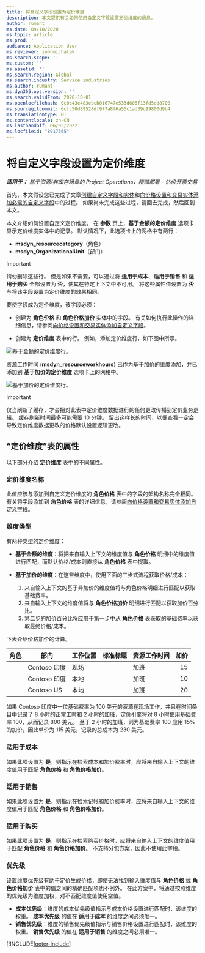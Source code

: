 ```yaml
---
title: 将自定义字段设置为定价维度
description: 本文提供有关如何使用自定义字段设置定价维度的信息。
author: rumant
ms.date: 09/18/2020
ms.topic: article
ms.prod: ''
audience: Application User
ms.reviewer: johnmichalak
ms.search.scope: ''
ms.custom: ''
ms.assetid: ''
ms.search.region: Global
ms.search.industry: Service industries
ms.author: rumant
ms.dyn365.ops.version: ''
ms.search.validFrom: 2020-10-01
ms.openlocfilehash: 0c0c43e483ebcb016747e533d685f13fd5dd8700
ms.sourcegitcommit: 6cfc50d89528df977a8f6a55c1ad39d99800d9b4
ms.translationtype: HT
ms.contentlocale: zh-CN
ms.lasthandoff: 06/03/2022
ms.locfileid: "8917565"
---
```

# <a name="set-up-custom-fields-as-pricing-dimensions"></a>将自定义字段设置为定价维度

_**适用于：** 基于资源/非库存场景的 Project Operations，精简部署 - 估价开票交易_

首先，本文假设您已完成了文章[创建自定义字段和实体](create-custom-fields-entities-pricing-dimensions.md)和[向价格设置和交易实体添加必需的自定义字段](add-custom-fields-price-setup-transactional-entities.md)中的过程。 如果尚未完成这些过程，请回去完成，然后回到本文。 

本文介绍如何设置自定义定价维度。 在 **参数** 页上，**基于金额的定价维度** 选项卡显示定价维度实体中的记录。 默认情况下，此选项卡上的网格中有两行：

- **msdyn_resourcecategory**（角色）
- **msdyn_OrganizationalUnit**（部门）

> [!IMPORTANT]
> 请勿删除这些行。 但是如果不需要，可以通过将 **适用于成本**、**适用于销售** 和 **适用于购买** 全部设置为 **否**，使其在特定上下文中不可用。 将这些属性值设置为 **否** 与将该字段设置为定价维度的效果相同。

要使字段成为定价维度，该字段必须：

- 创建为 **角色价格** 和 **角色价格加价** 实体中的字段。 有关如何执行此操作的详细信息，请参阅[向价格设置和交易实体添加自定义字段](add-custom-fields-price-setup-transactional-entities.md)。

- 创建为 **定价维度** 表中的行。 例如，添加定价维度行，如下图中所示。 

![基于金额的定价维度行。](media/Amt-based-PD.png)

资源工作时间 (**msdyn_resourceworkhours**) 已作为基于加价的维度添加，并已添加到 **基于加价的定价维度** 选项卡上的网格中。

![基于加价的定价维度行。](media/Markup-based-PD.png)


> [!IMPORTANT]
> 仅当刷新了缓存，才会把对此表中定价维度数据进行的任何更改传播到定价业务逻辑。 缓存刷新时间最多可能需要 10 分钟。 留出这样长的时间，以便查看一定会导致定价维度数据更改的价格默认设置逻辑更改。


## <a name="attributes-of-the-pricing-dimensions-table"></a>“定价维度”表的属性
以下部分介绍 **定价维度** 表中的不同属性。

### <a name="pricing-dimension-name"></a>定价维度名称
此值应该与添加到自定义定价维度的 **角色价格** 表中的字段的架构名称完全相同。 有关将字段添加到 **角色价格** 表的详细信息，请参阅[向价格设置和交易实体添加自定义字段](add-custom-fields-price-setup-transactional-entities.md)。

### <a name="type-of-dimension"></a>维度类型
有两种类型的定价维度：
  
  - **基于金额的维度**：将把来自输入上下文的维度值与 **角色价格** 明细中的维度值进行匹配，而默认价格/成本则直接从 **角色价格** 表中提取。
  - **基于加价的维度**：在这些维度中，使用下面的三步式流程获取价格/成本：
 
    1. 来自输入上下文的基于非加价的维度值将与角色价格明细进行匹配以获取基础费率。
    2. 来自输入上下文的维度值将与 **角色价格加价** 明细进行匹配以获取加价百分比。
    3. 第二步的加价百分比将应用于第一步中从 **角色价格** 表获取的基础费率以获取最终价格/成本。
   
   下表介绍价格加价的计算。
  
| 角色        | 部门    |工作位置      |标准标题      |资源工作时间      |  加价|
| ------------|-------------|-------------------|--------------------|-------------------------|--------:|
|             | Contoso 印度|现场            |                    |加班                 |15     |
|             | Contoso 印度|本地             |                    |加班                 |10     |
|             | Contoso US   |本地             |                    |加班                 |20     |


如果 Contoso 印度中一位基础费率为 100 美元的资源在现场工作，并且在时间条目中记录了 8 小时的正常工时和 2 小时的加班，定价引擎将对 8 小时使用基础费率 100，从而记录 800 美元。 至于 2 小时的加班，则为基础费率 100 应用 15% 的加价，因此单价为 115 美元，记录的总成本为 230 美元。

### <a name="applicable-to-cost"></a>适用于成本 
如果此项设置为 **是**，则指示在检索成本和加价费率时，应将来自输入上下文的维度值用于匹配 **角色价格** 和 **角色价格加价**。

### <a name="applicable-to-sales"></a>适用于销售
如果此项设置为 **是**，则指示在检索记帐和加价费率时，应将来自输入上下文的维度值用于匹配 **角色价格** 和 **角色价格加价**。

### <a name="applicable-to-purchase"></a>适用于购买
如果此项设置为 **是**，则指示在检索购买价格时，应将来自输入上下文的维度值用于匹配 **角色价格** 和 **角色价格加价**。 不支持分包方案，因此不使用此字段。 

### <a name="priority"></a>优先级
设置维度优先级有助于定价生成价格，即使无法找到输入维度值与 **角色价格** 或 **角色价格加价** 表中的值之间的精确匹配项也不例外。 在此方案中，将通过按照维度的优先级为维度加权，对不匹配维度值使用空值。

- **成本优先级**：维度的成本优先级值指示与成本价格设置进行匹配时，该维度的权重。 **成本优先级** 的值在 **适用于成本** 的维度之间必须唯一。
- **销售优先级**：维度的销售优先级值指示与销售价格设置进行匹配时，该维度的权重。 **销售优先级** 的值在 **适用于销售** 的维度之间必须唯一。


[!INCLUDE[footer-include](../includes/footer-banner.md)]